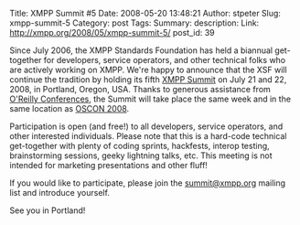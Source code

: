 Title: XMPP Summit #5
Date: 2008-05-20 13:48:21
Author: stpeter
Slug: xmpp-summit-5
Category: post
Tags: 
Summary: description:
Link: http://xmpp.org/2008/05/xmpp-summit-5/
post_id: 39


Since July 2006, the XMPP Standards Foundation has held a biannual get-together for developers, service operators, and other technical folks who are actively working on XMPP. We're happy to announce that the XSF will continue the tradition by holding its fifth [XMPP Summit](http://www.xmpp.org/summit/summit5.shtml) on July 21 and 22, 2008, in Portland, Oregon, USA. Thanks to generous assistance from [O'Reilly Conferences](http://conferences.oreilly.com/), the Summit will take place the same week and in the same location as [OSCON 2008](http://conferences.oreilly.com/oscon/).

Participation is open (and free!) to all developers, service operators, and other interested individuals. Please note that this is a hard-code technical get-together with plenty of coding sprints, hackfests, interop testing, brainstorming sessions, geeky lightning talks, etc. This meeting is not intended for marketing presentations and other fluff!

If you would like to participate, please join the [summit@xmpp.org](http://mail.jabber.org/mailman/listinfo/summit) mailing list and introduce yourself.

See you in Portland!
